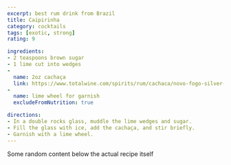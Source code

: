 ```yaml
---
excerpt: best rum drink from Brazil
title: Caipirinha
category: cocktails
tags: [exotic, strong]
rating: 9

ingredients:
- 2 teaspoons brown sugar
- 1 lime cut into wedges
- 
  name: 2oz cachaça
  link: https://www.totalwine.com/spirits/rum/cachaca/novo-fogo-silver-cachaca/p/117687750
- 
  name: lime wheel for garnish
  excludeFromNutrition: true

directions:
- In a double rocks glass, muddle the lime wedges and sugar.
- Fill the glass with ice, add the cachaça, and stir briefly.
- Garnish with a lime wheel. 
---
```


Some random content below the actual recipe itself
